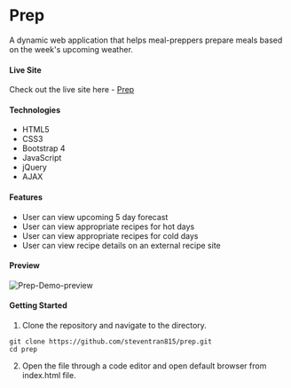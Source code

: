 # Prep
A dynamic web application that helps meal-preppers prepare meals based on the week's upcoming weather.

#### Live Site
Check out the live site here - [Prep](https://prep.steventrancodes.com)

#### Technologies
* HTML5
* CSS3
* Bootstrap 4
* JavaScript
* jQuery
* AJAX

#### Features
* User can view upcoming 5 day forecast
* User can view appropriate recipes for hot days
* User can view appropriate recipes for cold days
* User can view recipe details on an external recipe site

#### Preview
![Prep-Demo-preview](./images/prepDemo.gif)

#### Getting Started
1. Clone the repository and navigate to the directory.
```shell
git clone https://github.com/steventran815/prep.git
cd prep
```
2. Open the file through a code editor and open default browser from index.html file.
